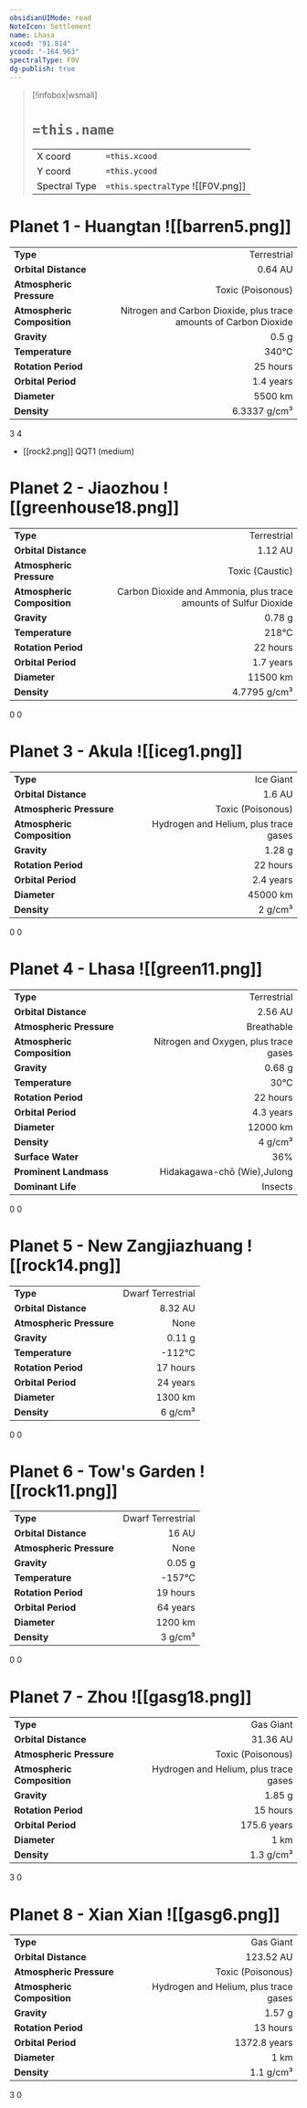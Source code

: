 ```yaml
---
obsidianUIMode: read
NoteIcon: Settlement
name: Lhasa
xcood: "91.814"
ycood: "-164.963"
spectralType: F0V
dg-publish: true
---
```

> [!infobox|wsmall]
> # `=this.name`
> | | |
> | - | - |
> | X coord | `=this.xcood` |
> | Y coord| `=this.ycood` |
> | Spectral Type | `=this.spectralType` ![[F0V.png]] |

# Planet 1 - Huangtan ![[barren5.png]]
|                             |                           |
| --------------------------- | -------------------------:|
| **Type**                    |             Terrestrial |
| **Orbital Distance**        |   0.64 AU |
| **Atmospheric Pressure**    |       Toxic (Poisonous) |
| **Atmospheric Composition** |      Nitrogen and Carbon Dioxide, plus trace amounts of Carbon Dioxide |
| **Gravity**                 |        0.5 g |
| **Temperature**             |    340°C |
| **Rotation Period**         |  25 hours |
| **Orbital Period** | 1.4 years |
| **Diameter**                |      5500 km | 
| **Density**                 |    6.3337 g/cm³ |



3
4

- [[rock2.png]] QQT1 (medium)

# Planet 2 - Jiaozhou ![[greenhouse18.png]]
|                             |                           |
| --------------------------- | -------------------------:|
| **Type**                    |             Terrestrial |
| **Orbital Distance**        |   1.12 AU |
| **Atmospheric Pressure**    |       Toxic (Caustic) |
| **Atmospheric Composition** |      Carbon Dioxide and Ammonia, plus trace amounts of Sulfur Dioxide |
| **Gravity**                 |        0.78 g |
| **Temperature**             |    218°C |
| **Rotation Period**         |  22 hours |
| **Orbital Period** | 1.7 years |
| **Diameter**                |      11500 km | 
| **Density**                 |    4.7795 g/cm³ |



0
0



# Planet 3 - Akula ![[iceg1.png]]
|                             |                           |
| --------------------------- | -------------------------:|
| **Type**                    |             Ice Giant |
| **Orbital Distance**        |   1.6 AU |
| **Atmospheric Pressure**    |       Toxic (Poisonous) |
| **Atmospheric Composition** |      Hydrogen and Helium, plus trace gases |
| **Gravity**                 |        1.28 g |
| **Rotation Period**         |  22 hours |
| **Orbital Period** | 2.4 years |
| **Diameter**                |      45000 km | 
| **Density**                 |    2 g/cm³ |



0
0



# Planet 4 - Lhasa ![[green11.png]]
|                             |                           |
| --------------------------- | -------------------------:|
| **Type**                    |             Terrestrial |
| **Orbital Distance**        |   2.56 AU |
| **Atmospheric Pressure**    |       Breathable |
| **Atmospheric Composition** |      Nitrogen and Oxygen, plus trace gases |
| **Gravity**                 |        0.68 g |
| **Temperature**             |    30°C |
| **Rotation Period**         |  22 hours |
| **Orbital Period** | 4.3 years |
| **Diameter**                |      12000 km | 
| **Density**                 |    4 g/cm³ |
| **Surface Water**           |           36% | 
| **Prominent Landmass**      |         Hidakagawa-chō (Wie),Julong | 
| **Dominant Life**           |         Insects |



0
0



# Planet 5 - New Zangjiazhuang ![[rock14.png]]
|                             |                           |
| --------------------------- | -------------------------:|
| **Type**                    |             Dwarf Terrestrial |
| **Orbital Distance**        |   8.32 AU |
| **Atmospheric Pressure**    |       None |
| **Gravity**                 |        0.11 g |
| **Temperature**             |    -112°C |
| **Rotation Period**         |  17 hours |
| **Orbital Period** | 24 years |
| **Diameter**                |      1300 km | 
| **Density**                 |    6 g/cm³ |



0
0



# Planet 6 - Tow's Garden ![[rock11.png]]
|                             |                           |
| --------------------------- | -------------------------:|
| **Type**                    |             Dwarf Terrestrial |
| **Orbital Distance**        |   16 AU |
| **Atmospheric Pressure**    |       None |
| **Gravity**                 |        0.05 g |
| **Temperature**             |    -157°C |
| **Rotation Period**         |  19 hours |
| **Orbital Period** | 64 years |
| **Diameter**                |      1200 km | 
| **Density**                 |    3 g/cm³ |



0
0



# Planet 7 - Zhou ![[gasg18.png]]
|                             |                           |
| --------------------------- | -------------------------:|
| **Type**                    |             Gas Giant |
| **Orbital Distance**        |   31.36 AU |
| **Atmospheric Pressure**    |       Toxic (Poisonous) |
| **Atmospheric Composition** |      Hydrogen and Helium, plus trace gases |
| **Gravity**                 |        1.85 g |
| **Rotation Period**         |  15 hours |
| **Orbital Period** | 175.6 years |
| **Diameter**                |      1 km | 
| **Density**                 |    1.3 g/cm³ |



3
0



# Planet 8 - Xian Xian ![[gasg6.png]]
|                             |                           |
| --------------------------- | -------------------------:|
| **Type**                    |             Gas Giant |
| **Orbital Distance**        |   123.52 AU |
| **Atmospheric Pressure**    |       Toxic (Poisonous) |
| **Atmospheric Composition** |      Hydrogen and Helium, plus trace gases |
| **Gravity**                 |        1.57 g |
| **Rotation Period**         |  13 hours |
| **Orbital Period** | 1372.8 years |
| **Diameter**                |      1 km | 
| **Density**                 |    1.1 g/cm³ |



3
0




